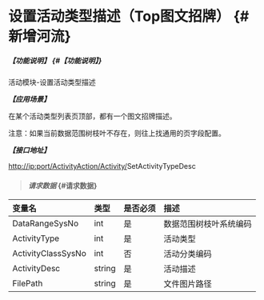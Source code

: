 # 设置活动类型描述（Top图文招牌） {#新增河流}

##### _【功能说明】_ {#【功能说明】}

活动模块-设置活动类型描述

_**【应用场景】**_

在某个活动类型列表页顶部，都有一个图文招牌描述。

注意：如果当前数据范围树枝叶不存在，则往上找通用的页字段配置。

_**【接口地址】**_

[http://ip:port/ActivityAction/Activity/](http://ip:port/HMAction/River/AddRiver)SetActivityTypeDesc

> #### _请求数据_ {#请求数据}

| 变量名 | 类型 | 是否必须 | 描述 |
| :--- | :--- | :--- | :--- |
| DataRangeSysNo | int | 是 | 数据范围树枝叶系统编码 |
| ActivityType | int | 是 | 活动类型 |
| ActivityClassSysNo | int | 否 | 活动分类编码 |
| ActivityDesc | string | 是 | 活动描述 |
| FilePath | string | 是 | 文件图片路径 |



